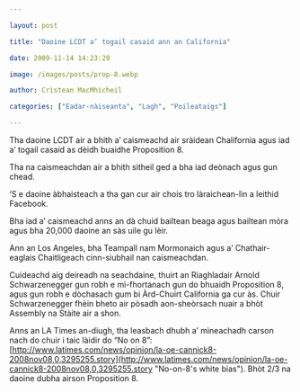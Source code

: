 ```yaml
---

layout: post

title: "Daoine LCDT a’ togail casaid ann an California"

date: 2009-11-14 14:23:29

image: /images/posts/prop-8.webp

author: Crìstean MacMhìcheil

categories: ["Eadar-nàiseanta", "Lagh", "Poileataigs"]

---
```


Tha daoine LCDT air a bhith a’ caismeachd air sràidean Chalifornia agus iad a’ togail casaid as dèidh buaidhe Proposition 8.

Tha na caismeachdan air a bhith sìtheil ged a bha iad deònach agus gun chead.

‘S e daoine àbhaisteach a tha gan cur air chois tro làraichean-lìn a leithid Facebook.

Bha iad a’ caismeachd anns an dà chuid bailtean beaga agus bailtean mòra agus bha 20,000 daoine an sàs uile gu lèir.

Ann an Los Angeles, bha Teampall nam Mormonaich agus a’ Chathair-eaglais Chaitligeach cinn-siubhail nan caismeachdan.

Cuideachd aig deireadh na seachdaine, thuirt an Riaghladair Arnold Schwarzenegger gun robh e mì-fhortanach gun do bhuaidh Proposition 8, agus gun robh e dòchasach gum bi Àrd-Chuirt California ga cur às. Chuir Schwarzenegger fhèin bheto air pòsadh aon-sheòrsach nuair a bhòt Assembly na Stàite air a shon.

Anns an LA Times an-diugh, tha leasbach dhubh a’ mìneachadh carson nach do chuir i taic làidir do “No on 8”: [http://www.latimes.com/news/opinion/la-oe-cannick8-2008nov08,0,3295255.story](http://www.latimes.com/news/opinion/la-oe-cannick8-2008nov08,0,3295255.story "No-on-8's white bias"). Bhòt 2/3 na daoine dubha airson Proposition 8.
